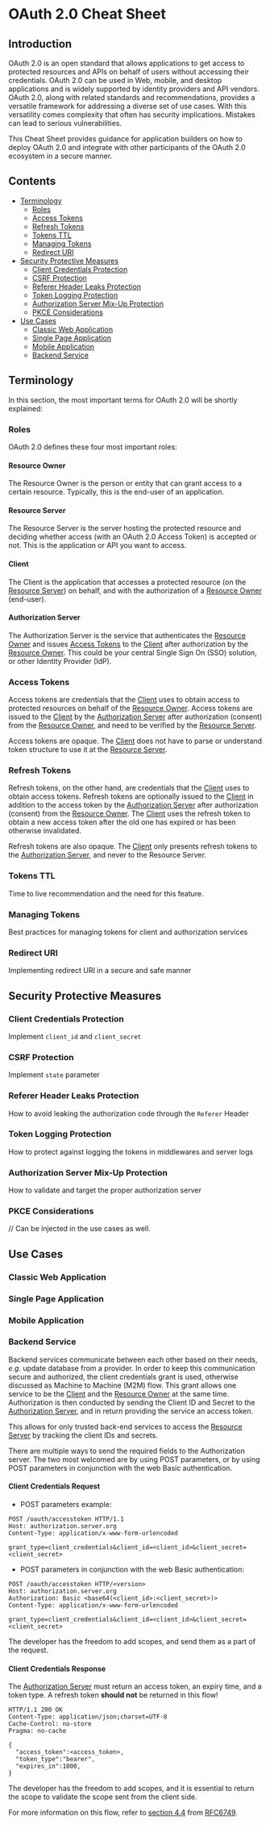 # OAuth 2.0 Cheat Sheet

## Introduction

OAuth 2.0 is an open standard that allows applications to get access to protected resources and APIs on behalf of users without accessing their credentials. OAuth 2.0 can be used in Web, mobile, and desktop applications and is widely supported by identity providers and API vendors. OAuth 2.0, along with related standards and recommendations, provides a versatile framework for addressing a diverse set of use cases. With this versatility comes complexity that often has security implications. Mistakes can lead to serious vulnerabilities.

This Cheat Sheet provides guidance for application builders on how to deploy OAuth 2.0 and integrate with other participants of the OAuth 2.0 ecosystem in a secure manner.

## Contents

- [Terminology](#terminology)
    - [Roles](#roles)
    - [Access Tokens](#access-tokens)
    - [Refresh Tokens](#refresh-tokens)
    - [Tokens TTL](#tokens-ttl)
    - [Managing Tokens](#managing-tokens)
    - [Redirect URI](#redirect-uri)
- [Security Protective Measures](#security-protective-measures)
    - [Client Credentials Protection](#client-credentials-protection)
    - [CSRF Protection](#csrf-protection)
    - [Referer Header Leaks Protection](#referer-header-leaks-protection)
    - [Token Logging Protection](#token-logging-protection)
    - [Authorization Server Mix-Up Protection](#authorization-server-mix-up-protection)
    - [PKCE Considerations](#pkce-considerations)
- [Use Cases](#use-cases)
    - [Classic Web Application](#classic-web-application)
    - [Single Page Application](#single-page-application)
    - [Mobile Application](#mobile-application)
    - [Backend Service](#backend-service)

## Terminology

In this section, the most important terms for OAuth 2.0 will be shortly explained:

### Roles

OAuth 2.0 defines these four most important roles:

#### Resource Owner

The Resource Owner is the person or entity that can grant access to a certain resource. Typically, this is the end-user of an application.

#### Resource Server

The Resource Server is the server hosting the protected resource and deciding whether access (with an OAuth 2.0 Access Token) is accepted or not. This is the application or API you want to access.

#### Client

The Client is the application that accesses a protected resource (on the [Resource Server]) on behalf, and with the authorization of a [Resource Owner] (end-user).

#### Authorization Server

The Authorization Server is the service that authenticates the [Resource Owner] and issues [Access Tokens] to the [Client] after authorization by the [Resource Owner]. This could be your central Single Sign On (SSO) solution, or other Identity Provider (IdP).

### Access Tokens

Access tokens are credentials that the [Client] uses to obtain access to protected resources on behalf of the [Resource Owner]. Access tokens are issued to the [Client] by the [Authorization Server] after authorization (consent) from the [Resource Owner], and need to be verified by the [Resource Server].

Access tokens are opaque. The [Client] does not have to parse or understand token structure to use it at the [Resource Server].

### Refresh Tokens

Refresh tokens, on the other hand, are credentials that the [Client] uses to obtain access tokens. Refresh tokens are optionally issued to the [Client] in addition to the access token by the [Authorization Server] after authorization (consent) from the [Resource Owner]. The [Client] uses the refresh token to obtain a new access token after the old one has expired or has been otherwise invalidated.

Refresh tokens are also opaque. The [Client] only presents refresh tokens to the [Authorization Server], and never to the Resource Server.

### Tokens TTL

Time to live recommendation and the need for this feature.

### Managing Tokens

Best practices for managing tokens for client and authorization services

### Redirect URI

Implementing redirect URI in a secure and safe manner

## Security Protective Measures

### Client Credentials Protection

Implement `client_id` and `client_secret`

### CSRF Protection

Implement `state` parameter

### Referer Header Leaks Protection

How to avoid leaking the authorization code through the `Referer` Header

### Token Logging Protection

How to protect against logging the tokens in middlewares and server logs

### Authorization Server Mix-Up Protection

How to validate and target the proper authorization server

### PKCE Considerations

// Can be injected in the use cases as well.

## Use Cases

### Classic Web Application

### Single Page Application

### Mobile Application

### Backend Service

Backend services communicate between each other based on their needs, _e.g._ update database from a provider. In order to keep this communication secure and authorized, the client credentials grant is used, otherwise discussed as Machine to Machine (M2M) flow. This grant allows one service to be the [Client] and the [Resource Owner] at the same time. Authorization is then conducted by sending the Client ID and Secret to the [Authorization Server], and in return providing the service an access token.

This allows for only trusted back-end services to access the [Resource Server] by tracking the client IDs and secrets.

There are multiple ways to send the required fields to the Authorization server. The two most welcomed are by using POST parameters, or by using POST parameters in conjunction with the web Basic authentication.

#### Client Credentials Request

- POST parameters example:

```http
POST /oauth/accesstoken HTTP/1.1
Host: authorization.server.org
Content-Type: application/x-www-form-urlencoded

grant_type=client_credentials&client_id=<client_id>&client_secret=<client_secret>
```

- POST parameters in conjunction with the web Basic authentication:

```http
POST /oauth/accesstoken HTTP/<version>
Host: authorization.server.org
Authorization: Basic <base64(<client_id>:<client_secret>)>
Content-Type: application/x-www-form-urlencoded

grant_type=client_credentials&client_id=<client_id>&client_secret=<client_secret>
```

The developer has the freedom to add scopes, and send them as a part of the request.

#### Client Credentials Response

The [Authorization Server] must return an access token, an expiry time, and a token type. A refresh token **should not** be returned in this flow!

```http
HTTP/1.1 200 OK
Content-Type: application/json;charset=UTF-8
Cache-Control: no-store
Pragma: no-cache
 
{
  "access_token":<access_token>,
  "token_type":"bearer",
  "expires_in":1800,
}
```

The developer has the freedom to add scopes, and it is essential to return the scope to validate the scope sent from the client side.

For more information on this flow, refer to [section 4.4](https://tools.ietf.org/html/rfc6749#section-4.4) from [RFC6749].

[Resource Owner]: #resource-owner
[Resource Server]: #resource-server
[Client]: #client
[Authorization Server]: #authorization-server
[Access Tokens]: #access-tokens
[RFC6749]: https://tools.ietf.org/html/rfc6749
